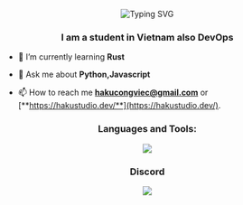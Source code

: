 <p align="center"><img src="https://readme-typing-svg.herokuapp.com?font=Ubuntu&weight=700&size=30&pause=500&random=false&width=250&lines=Hi+%F0%9F%91%8B%2C+I'm+HA+KU" alt="Typing SVG" /></p>
<h3 align="center">I am a student in Vietnam also DevOps</h3>


- 🌱 I’m currently learning **Rust**

- 💬 Ask me about **Python,Javascript**

- 📫 How to reach me **hakucongviec@gmail.com** or [**https://hakustudio.dev/**](https://hakustudio.dev/).

<h3 align="center">Languages and Tools:</h3>
<p align="center">
    <img src="https://skillicons.dev/icons?i=js,mongodb,nodejs,py,vscode&perline=13" />
</p>

<h3 align="center">Discord</h3>
<p align="center"><a href="https://discord.com/users/358258382878146561"><img src="https://lanyard.cnrad.dev/api/358258382878146561"></a></p>

